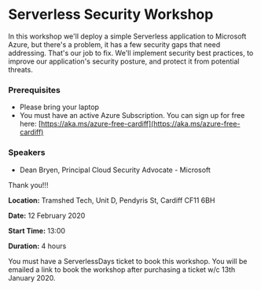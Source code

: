 # Serverless Security Workshop

In this workshop we'll deploy a simple Serverless application to Microsoft Azure, but there's a problem, it has a few security gaps that need addressing. That's our job to fix. We'll implement security best practices, to improve our application's security posture, and protect it from potential threats.

### Prerequisites

- Please bring your laptop
- You must have an active Azure Subscription. You can sign up for free here: [https://aka.ms/azure-free-cardiff](https://aka.ms/azure-free-cardiff)

### Speakers

- Dean Bryen, Principal Cloud Security Advocate - Microsoft

Thank you!!!

**Location:** Tramshed Tech, Unit D, Pendyris St, Cardiff CF11 6BH

**Date:** 12 February 2020

**Start Time:** 13:00

**Duration:** 4 hours

You must have a ServerlessDays ticket to book this workshop. You will be emailed a link to book the workshop after purchasing a ticket w/c 13th January 2020.